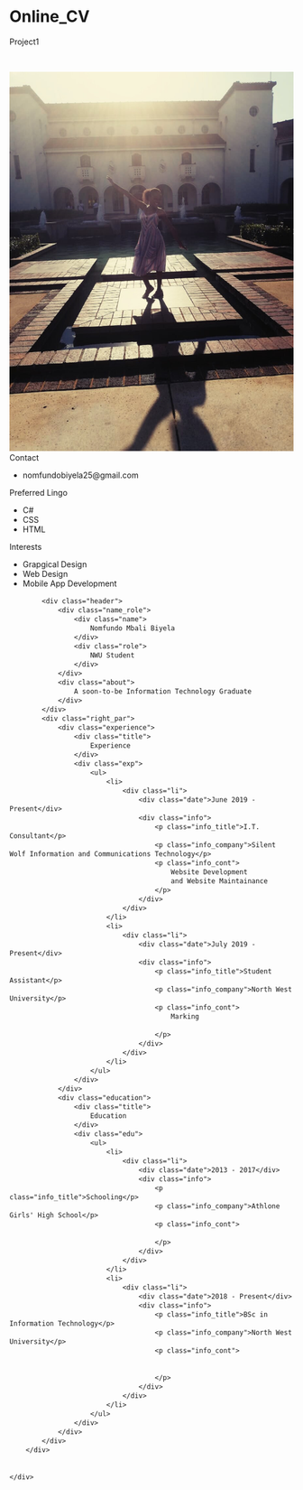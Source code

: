# Online_CV
 Project1
<html>
<head>
<title> Nomfundo Mbali Biyela Technical Online CV </title>
<met name="viewport" content="width=device-width, initial-scale=1.0">
    <script src="https://code.jquery.com/jquery-3.5.1.min.js"
    integrity="sha256-9/aliU8dGd2tb6OSsuzixeV4y/faTqgFtohetphbbj0="
    crossorigin="anonymous"></script>
<script src="script.js"></script>
<link rel="stylesheet" href="project1.css">
 </head>
<body>
    <div class="weather-cont">
        <img class="icon">
        <p class="weather"></p>
        <p class="temp"></p>
    </div>
<div class="wrapper">
    <div class="cv">
        <div class="left">
            <div class="img">
                <img src="Noms.jpg" alt="picture">
            </div>
            <div class="contact wrap pb">
                <div class="title">
                    Contact
                </div>
                <dive class="contact">
                    <ul>
                        <li>
                            <div class="li">
                                <div class="icon"></div>
                                <div class="text">nomfundobiyela25@gmail.com</div>
                            </div>
                        </li>
                    </ul>
                </dive>
            </div>
            <div class="skills wrap pb">
                <div class="title">
                    Preferred Lingo
                </div>
                <dive class="skills">
                    <ul>
                        <li>
                            <div class="li">
                                <div class="icon"></div>
                                <div class="text">C#</div>
                            </div>
                        </li>
                        <li>
                            <div class="li">
                                <div class="icon"></div>
                                <div class="text">CSS</div>
                            </div>
                        </li>
                        <li>
                            <div class="li">
                                <div class="icon"></div>
                                <div class="text">HTML</div>
                            </div>
                        </li>
                    </ul>
                </dive> 
            </div>
            <div class="interests wrap pb">
                <div class="title">
                    Interests
                </div>
                <dive class="interest">
                    <ul>
                        <li>
                            <div class="li">
                                <div class="icon"></div>
                                <div class="text">Grapgical Design</div>
                            </div>
                        </li>
                        <li>
                            <div class="li">
                                <div class="icon"></div>
                                <div class="text">Web Design</div>
                            </div>
                        </li>
                        <li>
                            <div class="li">
                                <div class="icon"></div>
                                <div class="text">Mobile App Development</div>
                            </div>
                        </li>
                    </ul>
                </dive> 
            </div>
        </div>
        <div class="right">
            
            <div class="header">
                <div class="name_role">
                    <div class="name">
                        Nomfundo Mbali Biyela
                    </div>
                    <div class="role">
                        NWU Student
                    </div>
                </div>
                <div class="about">
                    A soon-to-be Information Technology Graduate
                </div>
            </div> 
            <div class="right_par">
                <div class="experience">
                    <div class="title">
                        Experience
                    </div>
                    <div class="exp">
                        <ul>
                            <li>
                                <div class="li">
                                    <div class="date">June 2019 - Present</div>
                                    <div class="info">
                                        <p class="info_title">I.T. Consultant</p>
                                        <p class="info_company">Silent Wolf Information and Communications Technology</p>
                                        <p class="info_cont">
                                            Website Development
                                            and Website Maintainance
                                        </p>
                                    </div>
                                </div>
                            </li>
                            <li>
                                <div class="li">
                                    <div class="date">July 2019 - Present</div>
                                    <div class="info">
                                        <p class="info_title">Student Assistant</p>
                                        <p class="info_company">North West University</p>
                                        <p class="info_cont">
                                            Marking
                                            
                                        </p>
                                    </div>
                                </div>
                            </li>
                        </ul>
                    </div>
                </div>
                <div class="education">
                    <div class="title">
                        Education
                    </div>
                    <div class="edu">
                        <ul>
                            <li>
                                <div class="li">
                                    <div class="date">2013 - 2017</div>
                                    <div class="info">
                                        <p class="info_title">Schooling</p>
                                        <p class="info_company">Athlone Girls' High School</p>
                                        <p class="info_cont">
                                           
                                        </p>
                                    </div>
                                </div>
                            </li>
                            <li>
                                <div class="li">
                                    <div class="date">2018 - Present</div>
                                    <div class="info">
                                        <p class="info_title">BSc in Information Technology</p>
                                        <p class="info_company">North West University</p>
                                        <p class="info_cont">
                                           
                                            
                                        </p>
                                    </div>
                                </div>
                            </li>
                        </ul>
                    </div>
                </div>
            </div>
        </div>

       
    </div>
</div>
</body>
 </html>
